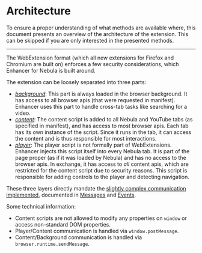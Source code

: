 # Architecture

To ensure a proper understanding of what methods are available where, this document presents an overview of the architecture of the extension.
This can be skipped if you are only interested in the presented methods.

---

The WebExtension format (which all new extensions for Firefox and Chromium are built on) enforces a few security considerations, which Enhancer for Nebula is built around.

The extension can be loosely separated into three parts:
- *[background](../src/scripts/background_script.ts)*: This part is always loaded in the browser background. It has access to all browser apis (that were requested in manifest). Enhancer uses this part to handle cross-tab tasks like searching for a video.
- *[content](../src/scripts/content_script.ts)*: The content script is added to all Nebula and YouTube tabs (as specified in manifest), and has access to most browser apis. Each tab has its own instance of the script. Since it runs in the tab, it can access the content and is thus responsible for most interactions.
- *[player](../src/scripts/player.ts)*: The player script is not formally part of WebExtensions. Enhancer injects this script itself into every Nebula tab. It is part of the page proper (as if it was loaded by Nebula) and has no access to the browser apis. In exchange, it has access to *all* content apis, which are restricted for the content script due to security reasons. This script is responsible for adding controls to the player and detecting navigation.

These three layers directly mandate the [slightly complex communication implemented](../src/scripts/helpers/shared/communication.ts), documented in [Messages](messages.md) and [Events](events.md).
<br />

Some technical information:
- Content scripts are not allowed to modify any properties on `window` or access non-standard DOM properties.
- Player/Content communication is handled via `window.postMessage`.
- Content/Background communication is handled via `browser.runtime.sendMessage`.